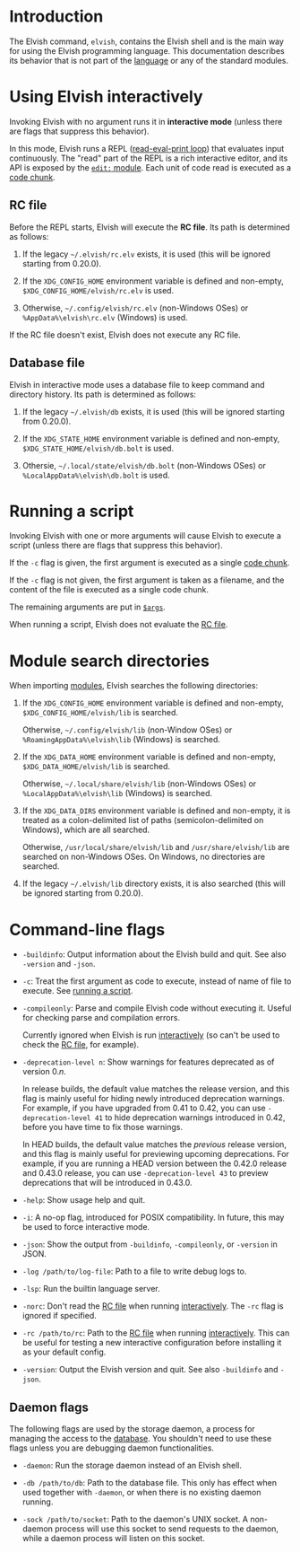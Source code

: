 <!-- toc number-sections -->

# Introduction

The Elvish command, `elvish`, contains the Elvish shell and is the main way for
using the Elvish programming language. This documentation describes its behavior
that is not part of the [language](language.html) or any of the standard
modules.

# Using Elvish interactively

Invoking Elvish with no argument runs it in **interactive mode** (unless there
are flags that suppress this behavior).

In this mode, Elvish runs a REPL
([read-eval-print loop](https://en.wikipedia.org/wiki/Read–eval–print_loop))
that evaluates input continuously. The "read" part of the REPL is a rich
interactive editor, and its API is exposed by the [`edit:` module](edit.html).
Each unit of code read is executed as a [code chunk](language.html#code-chunk).

## RC file

Before the REPL starts, Elvish will execute the **RC file**. Its path is
determined as follows:

1.  If the legacy `~/.elvish/rc.elv` exists, it is used (this will be ignored
    starting from 0.20.0).

2.  If the `XDG_CONFIG_HOME` environment variable is defined and non-empty,
    `$XDG_CONFIG_HOME/elvish/rc.elv` is used.

3.  Otherwise, `~/.config/elvish/rc.elv` (non-Windows OSes) or
    `%AppData%\elvish\rc.elv` (Windows) is used.

If the RC file doesn't exist, Elvish does not execute any RC file.

## Database file

Elvish in interactive mode uses a database file to keep command and directory
history. Its path is determined as follows:

1.  If the legacy `~/.elvish/db` exists, it is used (this will be ignored
    starting from 0.20.0).

2.  If the `XDG_STATE_HOME` environment variable is defined and non-empty,
    `$XDG_STATE_HOME/elvish/db.bolt` is used.

3.  Othersie, `~/.local/state/elvish/db.bolt` (non-Windows OSes) or
    `%LocalAppData%\elvish\db.bolt` is used.

# Running a script

Invoking Elvish with one or more arguments will cause Elvish to execute a script
(unless there are flags that suppress this behavior).

If the `-c` flag is given, the first argument is executed as a single
[code chunk](language.html#code-chunk).

If the `-c` flag is not given, the first argument is taken as a filename, and
the content of the file is executed as a single code chunk.

The remaining arguments are put in [`$args`](builtin.html#$args).

When running a script, Elvish does not evaluate the [RC file](#rc-file).

# Module search directories

When importing [modules](language.html#modules), Elvish searches the following
directories:

1.  If the `XDG_CONFIG_HOME` environment variable is defined and non-empty,
    `$XDG_CONFIG_HOME/elvish/lib` is searched.

    Otherwise, `~/.config/elvish/lib` (non-Window OSes) or
    `%RoamingAppData%\elvish\lib` (Windows) is searched.

2.  If the `XDG_DATA_HOME` environment variable is defined and non-empty,
    `$XDG_DATA_HOME/elvish/lib` is searched.

    Otherwise, `~/.local/share/elvish/lib` (non-Windows OSes) or
    `%LocalAppData%\elvish\lib` (Windows) is searched.

3.  If the `XDG_DATA_DIRS` environment variable is defined and non-empty, it is
    treated as a colon-delimited list of paths (semicolon-delimited on Windows),
    which are all searched.

    Otherwise, `/usr/local/share/elvish/lib` and `/usr/share/elvish/lib` are
    searched on non-Windows OSes. On Windows, no directories are searched.

4.  If the legacy `~/.elvish/lib` directory exists, it is also searched (this
    will be ignored starting from 0.20.0).

# Command-line flags

-   `-buildinfo`: Output information about the Elvish build and quit. See also
    `-version` and `-json`.

-   `-c`: Treat the first argument as code to execute, instead of name of file
    to execute. See [running a script](#running-a-script).

-   `-compileonly`: Parse and compile Elvish code without executing it. Useful
    for checking parse and compilation errors.

    Currently ignored when Elvish is run
    [interactively](#using-elvish-interactively) (so can't be used to check the
    [RC file](#rc-file), for example).

-   `-deprecation-level n`: Show warnings for features deprecated as of version
    0.*n*.

    In release builds, the default value matches the release version, and this
    flag is mainly useful for hiding newly introduced deprecation warnings. For
    example, if you have upgraded from 0.41 to 0.42, you can use
    `-deprecation-level 41` to hide deprecation warnings introduced in 0.42,
    before you have time to fix those warnings.

    In HEAD builds, the default value matches the *previous* release version,
    and this flag is mainly useful for previewing upcoming deprecations. For
    example, if you are running a HEAD version between the 0.42.0 release and
    0.43.0 release, you can use `-deprecation-level 43` to preview deprecations
    that will be introduced in 0.43.0.

-   `-help`: Show usage help and quit.

-   `-i`: A no-op flag, introduced for POSIX compatibility. In future, this may
    be used to force interactive mode.

-   `-json`: Show the output from `-buildinfo`, `-compileonly`, or `-version` in
    JSON.

-   `-log /path/to/log-file`: Path to a file to write debug logs to.

-   `-lsp`: Run the builtin language server.

-   `-norc`: Don't read the [RC file](#rc-file) when running
    [interactively](#using-elvish-interactively). The `-rc` flag is ignored if
    specified.

-   `-rc /path/to/rc`: Path to the [RC file](#rc-file) when running
    [interactively](#using-elvish-interactively). This can be useful for testing
    a new interactive configuration before installing it as your default config.

-   `-version`: Output the Elvish version and quit. See also `-buildinfo` and
    `-json`.

## Daemon flags

The following flags are used by the storage daemon, a process for managing the
access to the [database](#database-file). You shouldn't need to use these flags
unless you are debugging daemon functionalities.

-   `-daemon`: Run the storage daemon instead of an Elvish shell.

-   `-db /path/to/db`: Path to the database file. This only has effect when used
    together with `-daemon`, or when there is no existing daemon running.

-   `-sock /path/to/socket`: Path to the daemon's UNIX socket. A non-daemon
    process will use this socket to send requests to the daemon, while a daemon
    process will listen on this socket.
